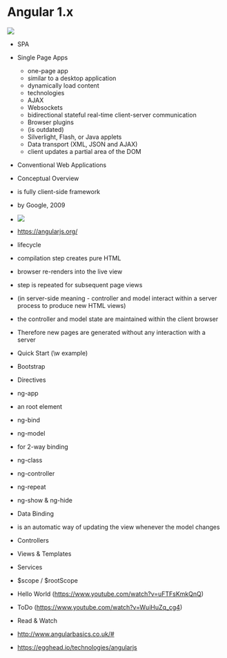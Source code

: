 # Angular 1.x

![](https://jptacek.com/2014/02/angularJS-templates/angularLogo.png)

- SPA
 - Single Page Apps
   - one-page app
   - similar to a desktop application
   - dynamically load content
   - technologies
    - AJAX
     - Websockets
      - bidirectional stateful real-time client-server communication
     - Browser plugins
      - (is outdated)
     - Silverlight, Flash, or Java applets
     - Data transport (XML, JSON and AJAX)
      - client updates a partial area of the DOM
 - Conventional Web Applications
- Conceptual Overview
 - is fully client-side framework
 - by Google, 2009
 - ![](http://new.tinygrab.com/7020c0e8b009c1ab1600bcf42ef07b1ed32f40fb0e.png)
 - https://angularjs.org/
 - lifecycle
  - compilation step creates pure HTML
  - browser re-renders into the live view
  - step is repeated for subsequent page views
  - (in server-side meaning - controller and model interact within a server process to produce new HTML views)
  - the controller and model state are maintained within the client browser
  - Therefore new pages are generated without any interaction with a server
- Quick Start (\w example)
- Bootstrap
- Directives
 - ng-app
  - an root element
 - ng-bind
 - ng-model
  - for 2-way binding
 - ng-class
 - ng-controller
 - ng-repeat
 - ng-show & ng-hide
- Data Binding
 - is an automatic way of updating the view whenever the model changes
- Controllers
- Views & Templates
- Services
- $scope / $rootScope

- Hello World (https://www.youtube.com/watch?v=uFTFsKmkQnQ)
- ToDo (https://www.youtube.com/watch?v=WuiHuZq_cg4)

- Read & Watch
 - http://www.angularbasics.co.uk/#
 - https://egghead.io/technologies/angularjs
